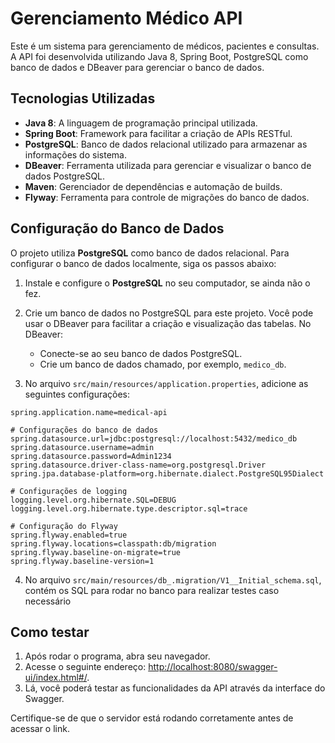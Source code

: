 # Gerenciamento Médico API

Este é um sistema para gerenciamento de médicos, pacientes e consultas. A API foi desenvolvida utilizando Java 8, Spring Boot, PostgreSQL como banco de dados e DBeaver para gerenciar o banco de dados.

## Tecnologias Utilizadas

- **Java 8**: A linguagem de programação principal utilizada.
- **Spring Boot**: Framework para facilitar a criação de APIs RESTful.
- **PostgreSQL**: Banco de dados relacional utilizado para armazenar as informações do sistema.
- **DBeaver**: Ferramenta utilizada para gerenciar e visualizar o banco de dados PostgreSQL.
- **Maven**: Gerenciador de dependências e automação de builds.
- **Flyway**: Ferramenta para controle de migrações do banco de dados.


## Configuração do Banco de Dados

O projeto utiliza **PostgreSQL** como banco de dados relacional. Para configurar o banco de dados localmente, siga os passos abaixo:

1. Instale e configure o **PostgreSQL** no seu computador, se ainda não o fez.
2. Crie um banco de dados no PostgreSQL para este projeto. Você pode usar o DBeaver para facilitar a criação e visualização das tabelas. No DBeaver:
    - Conecte-se ao seu banco de dados PostgreSQL.
    - Crie um banco de dados chamado, por exemplo, `medico_db`.

3. No arquivo `src/main/resources/application.properties`, adicione as seguintes configurações:

```properties
spring.application.name=medical-api

# Configurações do banco de dados
spring.datasource.url=jdbc:postgresql://localhost:5432/medico_db
spring.datasource.username=admin
spring.datasource.password=Admin1234
spring.datasource.driver-class-name=org.postgresql.Driver
spring.jpa.database-platform=org.hibernate.dialect.PostgreSQL95Dialect

# Configurações de logging
logging.level.org.hibernate.SQL=DEBUG
logging.level.org.hibernate.type.descriptor.sql=trace

# Configuração do Flyway
spring.flyway.enabled=true
spring.flyway.locations=classpath:db/migration
spring.flyway.baseline-on-migrate=true
spring.flyway.baseline-version=1
```

4. No arquivo `src/main/resources/db_.migration/V1__Initial_schema.sql`, contém os SQL para rodar no banco para realizar testes caso necessário 

## Como testar

1. Após rodar o programa, abra seu navegador.
2. Acesse o seguinte endereço: [http://localhost:8080/swagger-ui/index.html#/](http://localhost:8080/swagger-ui/index.html#/).
3. Lá, você poderá testar as funcionalidades da API através da interface do Swagger.

Certifique-se de que o servidor está rodando corretamente antes de acessar o link.